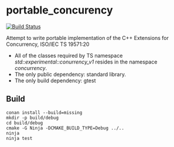 # portable_concurency

[![Build Status](https://travis-ci.org/VestniK/portable_concurency.svg?branch=master)](https://travis-ci.org/VestniK/portable_concurency)

Attempt to write portable implementation of the C++ Extensions for Concurrency, ISO/IEC TS 19571:20

 * All of the classes required by TS namespace *std::experimental::conurrency_v1* resides in the namespace *concurrency*.
 * The only public dependency: standard library.
 * The only build dependency: gtest

## Build

    conan install --build=missing
    mkdir -p build/debug
    cd build/debug
    cmake -G Ninja -DCMAKE_BUILD_TYPE=Debug ../..
    ninja
    ninja test
